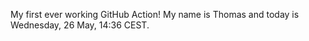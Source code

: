 My first ever working GitHub Action!
My name is Thomas and today is Wednesday, 26 May, 14:36 CEST. 
